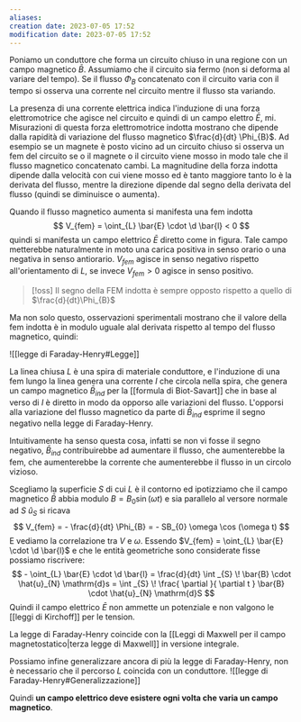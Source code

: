 ```yaml
---
aliases: 
creation date: 2023-07-05 17:52
modification date: 2023-07-05 17:52
---
```


Poniamo un conduttore che forma un circuito chiuso in una regione con un campo magnetico $\bar{B}$. Assumiamo che il circuito sia fermo (non si deforma al variare del tempo). Se il flusso $\Phi_{B}$ concatenato con il circuito varia con il tempo si osserva una corrente nel circuito mentre il flusso sta variando.

La presenza di una corrente elettrica indica l'induzione di una forza elettromotrice che agisce nel circuito e quindi di un campo elettro $\bar{E}$, mi.
Misurazioni di questa forza elettromotrice indotta mostrano che dipende dalla rapidità di variazione del flusso magnetico $\frac{d}{dt} \Phi_{B}$.
Ad esempio se un magnete è posto vicino ad un circuito chiuso si osserva un fem del circuito se o il magnete o il circuito viene mosso in modo tale che il flusso magnetico concatenato cambi.
La magnitudine della forza indotta dipende dalla velocità con cui viene mosso ed è tanto maggiore tanto lo è la derivata del flusso, mentre la direzione dipende dal segno della derivata del flusso (quindi se diminuisce o aumenta).

Quando il flusso magnetico aumenta si manifesta una fem indotta
$$ V_{fem} = \oint_{L} \bar{E} \cdot \d \bar{l} < 0 $$
quindi si manifesta un campo elettrico $\bar{E}$ diretto come in figura. Tale campo metterebbe naturalmente in moto una carica positiva in senso orario o una negativa in senso antiorario. $V_{fem}$ agisce in senso negativo rispetto all'orientamento di $L$, se invece $V_{fem} > 0$ agisce in senso positivo.

>[!oss]
>Il segno della FEM indotta è sempre opposto rispetto a quello di $\frac{d}{dt}\Phi_{B}$

Ma non solo questo, osservazioni sperimentali mostrano che il valore della fem indotta è in modulo uguale alal derivata rispetto al tempo del flusso magnetico, quindi:

![[legge di Faraday-Henry#Legge]] 

La linea chiusa $L$ è una spira di materiale conduttore, e l'induzione di una fem lungo la linea genera una corrente $I$ che circola nella spira, che genera un campo magnetico $\bar{B}_{ind}$ per la [[formula di Biot-Savart]] che in base al verso di $I$ è diretto in modo da opporso alle variazioni del flusso.
L'opporsi alla variazione del flusso magnetico da parte di $\bar{B}_{ind}$ esprime il segno negativo nella legge di Faraday-Henry.

Intuitivamente ha senso questa cosa, infatti se non vi fosse il segno negativo, $\bar{B}_{ind}$ contribuirebbe ad aumentare il flusso, che aumenterebbe la fem, che aumenterebbe la corrente che aumenterebbe il flusso in un circolo vizioso.

Scegliamo la superficie $S$ di cui $L$ è il contorno ed ipotizziamo che il campo magnetico $\bar{B}$ abbia modulo $B = B_{0} \sin(\omega t)$ e sia parallelo al versore normale ad $S$ $\hat{u}_{S}$ si ricava
$$ V_{fem} = - \frac{d}{dt} \Phi_{B} = - SB_{0} \omega \cos (\omega t)  $$
E vediamo la correlazione tra $V$ e $\omega$.
Essendo $V_{fem} = \oint_{L} \bar{E} \cdot \d \bar{l}$ e che le entità geometriche sono considerate fisse possiamo riscrivere:
$$ - \oint_{L} \bar{E} \cdot \d \bar{l} = \frac{d}{dt} \int _{S} \! \bar{B}  \cdot \hat{u}_{N} \mathrm{d}s  = \int _{S} \! \frac{ \partial  }{ \partial t }  \bar{B} \cdot \hat{u}_{N} \mathrm{d}S  $$
Quindi il campo elettrico $\bar{E}$ non ammette un potenziale e non valgono le [[leggi di Kirchoff]] per le tension. 

La legge di Faraday-Henry coincide con la [[Leggi di Maxwell per il campo magnetostatico|terza legge di Maxwell]] in versione integrale.


Possiamo infine generalizzare ancora di più la legge di Faraday-Henry, non è necessario che il percorso $L$ coincida con un conduttore.
![[legge di Faraday-Henry#Generalizzazione]]

Quindi **un campo elettrico deve esistere ogni volta che varia un campo magnetico**.
